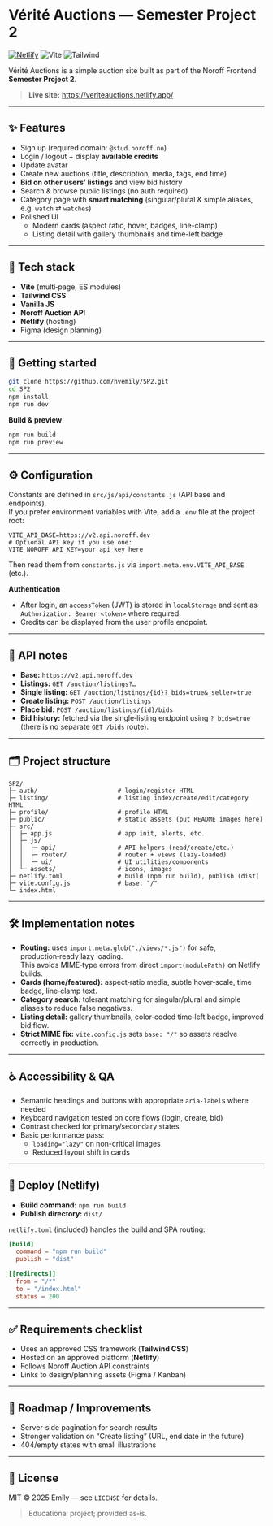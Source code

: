 # Vérité Auctions — Semester Project 2

[![Netlify](https://img.shields.io/badge/Netlify-deployed-00C7B7?logo=netlify)](https://veriteauctions.netlify.app/)
![Vite](https://img.shields.io/badge/Vite-MPA-646CFF?logo=vite)
![Tailwind](https://img.shields.io/badge/TailwindCSS-3.x-38B2AC?logo=tailwindcss)

Vérité Auctions is a simple auction site built as part of the Noroff Frontend **Semester Project 2**.  


> **Live site:** https://veriteauctions.netlify.app/

---

## ✨ Features

- Sign up (required domain: `@stud.noroff.no`)
- Login / logout + display **available credits**
- Update avatar
- Create new auctions (title, description, media, tags, end time)
- **Bid on other users’ listings** and view bid history
- Search & browse public listings (no auth required)
- Category page with **smart matching** (singular/plural & simple aliases, e.g. `watch` ⇄ `watches`)
- Polished UI
  - Modern cards (aspect ratio, hover, badges, line-clamp)
  - Listing detail with gallery thumbnails and time-left badge

---

## 🧱 Tech stack

- **Vite** (multi‑page, ES modules)
- **Tailwind CSS**
- **Vanilla JS**
- **Noroff Auction API**
- **Netlify** (hosting)
- Figma (design planning)

---

## 🚀 Getting started

```bash
git clone https://github.com/hvemily/SP2.git
cd SP2
npm install
npm run dev
```

**Build & preview**

```bash
npm run build
npm run preview
```

---

## ⚙️ Configuration

Constants are defined in `src/js/api/constants.js` (API base and endpoints).  
If you prefer environment variables with Vite, add a `.env` file at the project root:

```
VITE_API_BASE=https://v2.api.noroff.dev
# Optional API key if you use one:
VITE_NOROFF_API_KEY=your_api_key_here
```

Then read them from `constants.js` via `import.meta.env.VITE_API_BASE` (etc.).

**Authentication**  
- After login, an `accessToken` (JWT) is stored in `localStorage` and sent as `Authorization: Bearer <token>` where required.
- Credits can be displayed from the user profile endpoint.

---

## 🔌 API notes

- **Base:** `https://v2.api.noroff.dev`
- **Listings:** `GET /auction/listings?…`
- **Single listing:** `GET /auction/listings/{id}?_bids=true&_seller=true`
- **Create listing:** `POST /auction/listings`
- **Place bid:** `POST /auction/listings/{id}/bids`
- **Bid history:** fetched via the single‑listing endpoint using `?_bids=true`  
  (there is no separate `GET /bids` route).

---

## 🗂 Project structure

```
SP2/
├─ auth/                      # login/register HTML
├─ listing/                   # listing index/create/edit/category HTML
├─ profile/                   # profile HTML
├─ public/                    # static assets (put README images here)
├─ src/
│  ├─ app.js                  # app init, alerts, etc.
│  ├─ js/
│  │  ├─ api/                 # API helpers (read/create/etc.)
│  │  ├─ router/              # router + views (lazy‑loaded)
│  │  └─ ui/                  # UI utilities/components
│  └─ assets/                 # icons, images
├─ netlify.toml               # build (npm run build), publish (dist)
├─ vite.config.js             # base: "/"
└─ index.html
```

---

## 🛠 Implementation notes

- **Routing:** uses `import.meta.glob("./views/*.js")` for safe, production‑ready lazy loading.  
  This avoids MIME‑type errors from direct `import(modulePath)` on Netlify builds.
- **Cards (home/featured):** aspect‑ratio media, subtle hover‑scale, time badge, line‑clamp text.
- **Category search:** tolerant matching for singular/plural and simple aliases to reduce false negatives.
- **Listing detail:** gallery thumbnails, color‑coded time‑left badge, improved bid flow.
- **Strict MIME fix:** `vite.config.js` sets `base: "/"` so assets resolve correctly in production.

---

## ♿ Accessibility & QA

- Semantic headings and buttons with appropriate `aria-label`s where needed
- Keyboard navigation tested on core flows (login, create, bid)
- Contrast checked for primary/secondary states
- Basic performance pass:
  - `loading="lazy"` on non-critical images
  - Reduced layout shift in cards

---

## 🚢 Deploy (Netlify)

- **Build command:** `npm run build`
- **Publish directory:** `dist/`

`netlify.toml` (included) handles the build and SPA routing:

```toml
[build]
  command = "npm run build"
  publish = "dist"

[[redirects]]
  from = "/*"
  to = "/index.html"
  status = 200
```

---

## ✅ Requirements checklist

- Uses an approved CSS framework (**Tailwind CSS**)
- Hosted on an approved platform (**Netlify**)
- Follows Noroff Auction API constraints
- Links to design/planning assets (Figma / Kanban)

---

## 🧭 Roadmap / Improvements

- Server‑side pagination for search results
- Stronger validation on “Create listing” (URL, end date in the future)
- 404/empty states with small illustrations

---

## 📄 License

MIT © 2025 Emily — see `LICENSE` for details.  
> Educational project; provided as‑is.
